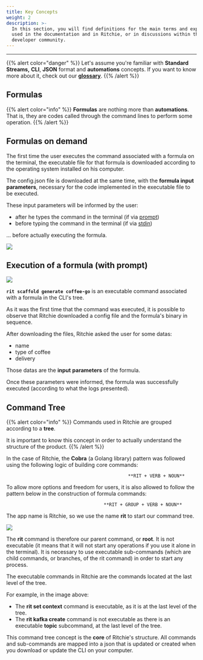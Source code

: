 ```yaml
---
title: Key Concepts
weight: 2
description: >-
  In this section, you will find definitions for the main terms and expressions
  used in the documentation and in Ritchie, or in discussions within the
  developer community.
---
```


---

{{% alert color="danger" %}}
Let's assume you're familiar with **Standard Streams,** **CLI**, **JSON** format and **automations** concepts. If you want to know more about it, check out our [**glossary**](glossary.md).
{{% /alert %}}

## Formulas

{{% alert color="info" %}}
**Formulas** are nothing more than **automations**. That is, they are codes called through the command lines to perform some operation.
{{% /alert %}}

## **Formulas o**n demand

The first time the user executes the command associated with a formula on the terminal, the executable file for that formula is downloaded according to the operating system installed on his computer.

The config.json file is downloaded at the same time, with the **formula input parameters**, necessary for the code implemented in the executable file to be executed.

These input parameters will be informed by the user:

- after he types the command in the terminal \(if via [prompt](getting-started/commands/prompt.md)\)
- before typing the command in the terminal \(if via [stdin](getting-started/commands/stdin.md)\)

... before actually executing the formula.

![](/docs-ritchie/fluxo-formulas%20%283%29.png)

## Execution of a formula \(with prompt\)

![](/docs-ritchie/rit-scaffold-generate-coffee-go.gif)

**`rit scaffold generate coffee-go`** is an executable command associated with a formula in the CLI's tree.

As it was the first time that the command was executed, it is possible to observe that Ritchie downloaded a config file and the formula's binary in sequence.

After downloading the files, Ritchie asked the user for some datas:

- name
- type of coffee
- delivery

Those datas are the **input** **parameters** of the formula.

Once these parameters were informed, the formula was successfully executed \(according to what the logs presented\).

## Command Tree

{{% alert color="info" %}}
Commands used in Ritchie are grouped according to a **tree**.

It is important to know this concept in order to actually understand the structure of the product.
{{% /alert %}}

In the case of Ritchie, the **Cobra** \(a Golang library\) pattern was followed using the following logic of building core commands:

                                                 **RIT + VERB + NOUN**

To allow more options and freedom for users, it is also allowed to follow the pattern below in the construction of formula commands:

                                        **RIT + GROUP + VERB + NOUN**

The app name is Ritchie, so we use the name **rit** to start our command tree.

![](/docs-ritchie/arvore-rit%20%281%29.png)

The **rit** command is therefore our parent command, or **root**. It is not executable \(it means that it will not start any operations if you use it alone in the terminal\). It is necessary to use executable sub-commands \(which are child commands, or branches, of the rit command\) in order to start any process.

The executable commands in Ritchie are the commands located at the last level of the tree.

For example, in the image above:

- The **rit set context** command is executable, as it is at the last level of the tree.
- The **rit kafka create** command is not executable as there is an executable **topic** subcommand, at the last level of the tree.

This command tree concept is the **core** of Ritchie's structure. All commands and sub-commands are mapped into a json that is updated or created when you download or update the CLI on your computer.
